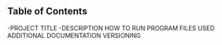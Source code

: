 ## Table of Contents
-PROJECT TITLE 
-DESCRIPTION
HOW TO RUN PROGRAM
FILES USED
ADDITIONAL DOCUMENTATION
VERSIONING
